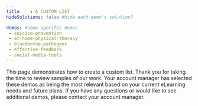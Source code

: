 ```yaml
---
title    : A CUSTOM LIST
hideSolutions: false #hide each demo's solution?

demos: #show specific demos
 - suicice-prevention
 - at-home-physical-therapy
 - bloodborne-pathogens
 - effective-feedback
 - social-media-tools
---
```

This page demonstrates how to create a custom list. Thank you for taking the time to review samples of our work. Your account manager has selected these demos as being the most relevant based on your current eLearning needs and future plans. If you have any questions or would like to see additional demos, please contact your account manager.
